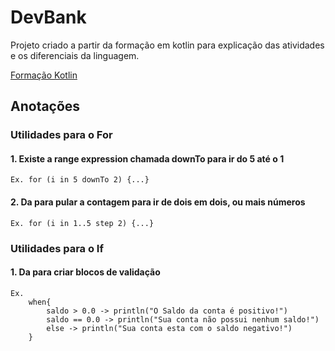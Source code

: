 # DevBank
Projeto criado a partir da formação em kotlin para explicação das atividades e os diferenciais da linguagem.

[Formação Kotlin](https://cursos.alura.com.br/formacao-kotlin)

## Anotações
### Utilidades para o For

#### 1. Existe a range expression chamada downTo para ir do 5 até o 1
    Ex. for (i in 5 downTo 2) {...}

#### 2. Da para pular a contagem para ir de dois em dois, ou mais números
    Ex. for (i in 1..5 step 2) {...}


### Utilidades para o If
#### 1. Da para criar blocos de validação
    Ex. 
        when{
            saldo > 0.0 -> println("O Saldo da conta é positivo!")
            saldo == 0.0 -> println("Sua conta não possui nenhum saldo!")
            else -> println("Sua conta esta com o saldo negativo!")
        }